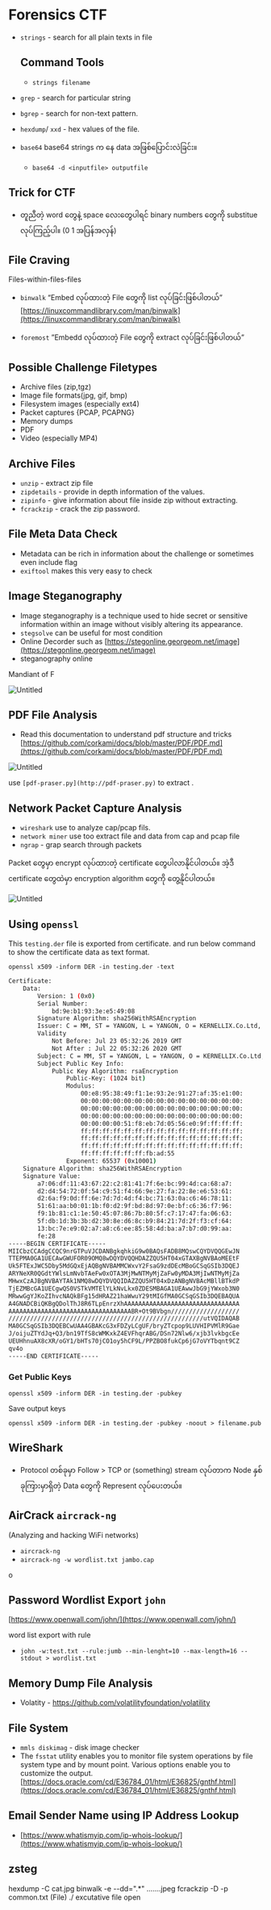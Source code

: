 # Forensics CTF

- `strings` - search for all plain texts in file
    
    ## Command Tools
    
    - `strings filename`
- `grep` - search for particular string
- `bgrep` - search for non-text pattern.
- `hexdump`/ `xxd` - hex values of the file.
- `base64` base64 strings က နေ data အဖြစ်ပြောင်းလဲခြင်း။
    - `base64 -d <inputfile> outputfile`
    

## Trick for CTF

- တူညီတဲ့ word တွေနဲ့ space လေးတွေပါရင် binary numbers  တွေကို substitue လုပ်ကြည့်ပါ။ (0 1 အပြန်အလှန်)

## File Craving

Files-within-files-files

- `binwalk`  “Embed လုပ်ထားတဲ့ File တွေကို list လုပ်ခြင်းဖြစ်ပါတယ်” [https://linuxcommandlibrary.com/man/binwalk](https://linuxcommandlibrary.com/man/binwalk)

- `foremost` ”Embedd လုပ်ထားတဲ့ File တွေကို extract လုပ်ခြင်းဖြစ်ပါတယ်”

## Possible Challenge Filetypes

- Archive files (zip,tgz)
- Image file formats(jpg, gif, bmp)
- Filesystem images (especially ext4)
- Packet captures {PCAP, PCAPNG}
- Memory dumps
- PDF
- Video (especially MP4)

## Archive Files

- `unzip` - extract  zip file
- `zipdetails` - provide in depth information of the values.
- `zipinfo` - give information about file inside zip without extracting.
- `fcrackzip` - crack the zip password.

## File Meta Data Check

- Metadata can be rich in information about the challenge or sometimes even include flag
- `exiftool` makes this very easy to check

## Image Steganography

- Image steganography is a technique used to hide secret or sensitive information within an image without visibly altering its appearance.
- `stegsolve` can be useful for most condition
- Online Decorder  such as [https://stegonline.georgeom.net/image](https://stegonline.georgeom.net/image)
- steganography online

Mandiant of F

![Untitled](Untitled.png)

## PDF File Analysis

- Read this documentation to understand pdf structure and tricks [https://github.com/corkami/docs/blob/master/PDF/PDF.md](https://github.com/corkami/docs/blob/master/PDF/PDF.md)

![Untitled](Untitled%201.png)

use `[pdf-praser.py](http://pdf-praser.py)` to extract .

## Network Packet Capture Analysis

- `wireshark` use to analyze cap/pcap fils.
- `network miner` use too extract file and data from cap and pcap file
- `ngrap` - grap search through packets

Packet တွေမှာ encrypt လုပ်ထားတဲ့ certificate  တွေပါလာနိုင်ပါတယ်။ အဲ့ဒီ certificate တွေထဲမှာ encryption algorithm တွေကို တွေ့နိုင်ပါတယ်။

![Untitled](Untitled%202.png)

## Using `openssl`

This `testing.der` file is exported from certificate. and run below command to show the certificate data as text format.

`openssl x509 -inform DER -in testing.der -text` 

```bash
Certificate:
    Data:
        Version: 1 (0x0)
        Serial Number:
            bd:9e:b1:93:3e:e5:49:08
        Signature Algorithm: sha256WithRSAEncryption
        Issuer: C = MM, ST = YANGON, L = YANGON, O = KERNELLIX.Co.Ltd, CN = localhost, emailAddress = ytt@gmail.com
        Validity
            Not Before: Jul 23 05:32:26 2019 GMT
            Not After : Jul 22 05:32:26 2020 GMT
        Subject: C = MM, ST = YANGON, L = YANGON, O = KERNELLIX.Co.Ltd, CN = localhost, emailAddress = ytt@gmail.com
        Subject Public Key Info:
            Public Key Algorithm: rsaEncryption
                Public-Key: (1024 bit)
                Modulus:
                    00:e8:95:38:49:f1:1e:93:2e:91:27:af:35:e1:00:
                    00:00:00:00:00:00:00:00:00:00:00:00:00:00:00:
                    00:00:00:00:00:00:00:00:00:00:00:00:00:00:00:
                    00:00:00:00:00:00:00:00:00:00:00:00:00:00:00:
                    00:00:00:00:51:f8:eb:7d:05:56:e0:9f:ff:ff:ff:
                    ff:ff:ff:ff:ff:ff:ff:ff:ff:ff:ff:ff:ff:ff:ff:
                    ff:ff:ff:ff:ff:ff:ff:ff:ff:ff:ff:ff:ff:ff:ff:
                    ff:ff:ff:ff:ff:ff:ff:ff:ff:ff:ff:ff:ff:ff:ff:
                    ff:ff:ff:ff:ff:ff:fb:ad:55
                Exponent: 65537 (0x10001)
    Signature Algorithm: sha256WithRSAEncryption
    Signature Value:
        a7:06:df:11:43:67:22:c2:81:41:7f:6e:bc:99:4d:ca:68:a7:
        d2:d4:54:72:0f:54:c9:51:f4:66:9e:27:fa:22:8e:e6:53:61:
        d2:6a:f9:0d:ff:6e:7d:7d:4d:f4:bc:71:63:0a:c6:46:78:11:
        51:61:aa:b0:01:1b:f0:d2:9f:bd:8d:97:0e:bf:c6:36:f7:96:
        f9:1b:81:c1:1e:50:45:07:86:7b:80:5f:c7:17:47:fa:06:63:
        5f:db:1d:3b:3b:d2:30:8e:d6:8c:b9:84:21:7d:2f:f3:cf:64:
        13:bc:7e:e9:02:a7:a8:c6:ee:85:58:4d:ba:a7:b7:d0:99:aa:
        fe:28
-----BEGIN CERTIFICATE-----
MIICbzCCAdgCCQC9nrGTPuVJCDANBgkqhkiG9w0BAQsFADB8MQswCQYDVQQGEwJN
TTEPMA0GA1UECAwGWUFOR09OMQ8wDQYDVQQHDAZZQU5HT04xGTAXBgNVBAoMEEtF
Uk5FTExJWC5Dby5MdGQxEjAQBgNVBAMMCWxvY2FsaG9zdDEcMBoGCSqGSIb3DQEJ
ARYNeXR0QGdtYWlsLmNvbTAeFw0xOTA3MjMwNTMyMjZaFw0yMDA3MjIwNTMyMjZa
MHwxCzAJBgNVBAYTAk1NMQ8wDQYDVQQIDAZZQU5HT04xDzANBgNVBAcMBllBTkdP
TjEZMBcGA1UECgwQS0VSTkVMTElYLkNvLkx0ZDESMBAGA1UEAwwJbG9jYWxob3N0
MRwwGgYJKoZIhvcNAQkBFg15dHRAZ21haWwuY29tMIGfMA0GCSqGSIb3DQEBAQUA
A4GNADCBiQKBgQDolThJ8R6TLpEnrzXhAAAAAAAAAAAAAAAAAAAAAAAAAAAAAAAA
AAAAAAAAAAAAAAAAAAAAAAAAAAAAAAAAAABR+Ot9BVbgn///////////////////
//////////////////////////////////////////////////////utVQIDAQAB
MA0GCSqGSIb3DQEBCwUAA4GBAKcG3xFDZyLCgUF/bryZTcpop9LUVHIPVMlR9Gae
J/oijuZTYdJq+Q3/bn19TfS8cWMKxkZ4EVFhqrABG/DSn72Nlw6/xjb3lvkbgcEe
UEUHhnuAX8cXR/oGY1/bHTs70jCO1oy5hCF9L/PPZBO8fukCp6jG7oVYTbqnt9CZ
qv4o
-----END CERTIFICATE-----
```

### Get Public Keys

`openssl x509 -inform DER -in testing.der -pubkey`

Save output keys

`openssl x509 -inform DER -in testing.der -pubkey -noout > filename.pub`

## WireShark

- Protocol တစ်ခုမှာ Follow > TCP or (something) stream လုပ်တာက Node နှစ်ခုကြားမှာရှိတဲ့ Data တွေကို Represent လုပ်ပေးတယ်။

## **AirCrack `aircrack-ng`**

(Analyzing and hacking WiFi networks) 

- `aircrack-ng`
- `aircrack-ng -w wordlist.txt jambo.cap`

o

## Password Wordlist Export `john`

[https://www.openwall.com/john/](https://www.openwall.com/john/)

word list export with rule

- `john -w:test.txt --rule:jumb --min-lenght=10 --max-length=16 --stdout > wordlist.txt`

## Memory Dump File Analysis

- Volatity - https://github.com/volatilityfoundation/volatility

## File System

- `mmls diskimag`  - disk image checker
- The `fsstat` utility enables you to monitor file system operations by file system type and by mount point. Various options enable you to customize the output. [https://docs.oracle.com/cd/E36784_01/html/E36825/gnthf.html](https://docs.oracle.com/cd/E36784_01/html/E36825/gnthf.html)

## Email Sender Name using IP Address Lookup

- [https://www.whatismyip.com/ip-whois-lookup/](https://www.whatismyip.com/ip-whois-lookup/)

## zsteg

hexdump -C cat.jpg
binwalk -e --dd=".*" .......jpeg
fcrackzip -D -p common.txt (File)
./ excutative file open